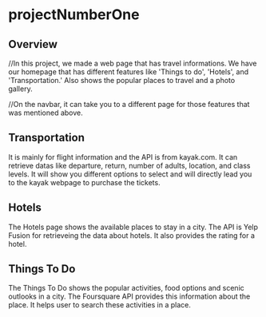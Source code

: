 # projectNumberOne
## Overview
//In  this project, we made a web page that has travel informations. We have our homepage that has different features like 'Things to do', 'Hotels', and 'Transportation.' Also shows the popular places to travel and a photo gallery. 

//On the navbar, it can take you to a different page for those features that was mentioned above. 

## Transportation
It is mainly for flight information and the API is from kayak.com. It can retrieve datas like departure, return, number of adults, location, and class levels.
It will show you different options to select and will directly lead you to the kayak webpage to purchase the tickets. 

## Hotels
The Hotels page shows the available places to stay in a city. The API is Yelp Fusion for retrieveing the data about hotels. It also provides the rating for a hotel.

## Things To Do
The Things To Do shows the popular activities, food options and scenic outlooks in a city. The Foursquare API provides this information about the place. It helps user to search these activities in a place.
